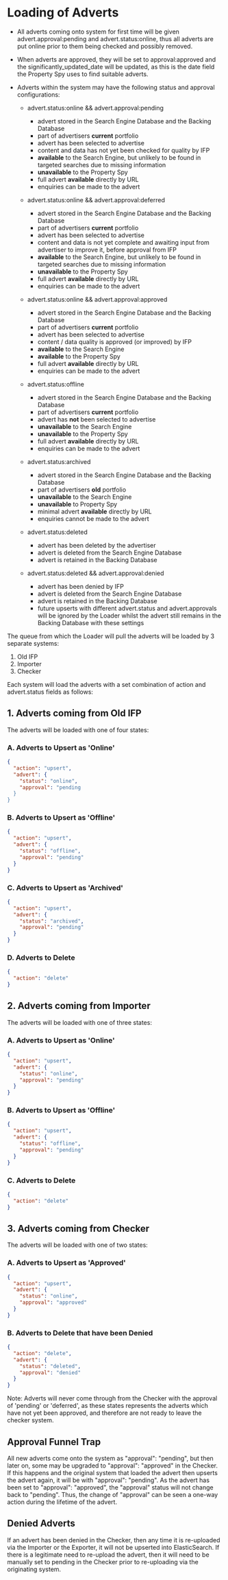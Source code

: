 # Loading of Adverts

- All adverts coming onto system for first time will be given advert.approval:pending and advert.status:online, thus all adverts are put online prior to them being checked and possibly removed.

- When adverts are approved, they will be set to approval:approved and the significantly_updated_date will be updated, as this is the date field the Property Spy uses to find suitable adverts.

- Adverts within the system may have the following status and approval configurations:

    - advert.status:online && advert.approval:pending
        - advert stored in the Search Engine Database and the Backing Database
        - part of advertisers **current** portfolio
        - advert has been selected to advertise
        - content and data has not yet been checked for quality by IFP
        - **available** to the Search Engine, but unlikely to be found in targeted searches due to missing information
        - **unavailable** to the Property Spy
        - full advert **available** directly by URL
        - enquiries can be made to the advert
        
    - advert.status:online && advert.approval:deferred
        - advert stored in the Search Engine Database and the Backing Database
        - part of advertisers **current** portfolio
        - advert has been selected to advertise
        - content and data is not yet complete and awaiting input from advertiser to improve it, before approval from IFP
        - **available** to the Search Engine, but unlikely to be found in targeted searches due to missing information
        - **unavailable** to the Property Spy
        - full advert **available** directly by URL
        - enquiries can be made to the advert
        
    - advert.status:online && advert.approval:approved
        - advert stored in the Search Engine Database and the Backing Database
        - part of advertisers **current** portfolio
        - advert has been selected to advertise
        - content / data quality is approved (or improved) by IFP
        - **available** to the Search Engine
        - **available** to the Property Spy
        - full advert **available** directly by URL
        - enquiries can be made to the advert
        
    - advert.status:offline
        - advert stored in the Search Engine Database and the Backing Database
        - part of advertisers **current** portfolio
        - advert has **not** been selected to advertise
        - **unavailable** to the Search Engine
        - **unavailable** to the Property Spy
        - full advert **available** directly by URL
        - enquiries can be made to the advert
        
    - advert.status:archived
        - advert stored in the Search Engine Database and the Backing Database
        - part of advertisers **old** portfolio
        - **unavailable** to the Search Engine
        - **unavailable** to Property Spy
        - minimal advert **available** directly by URL
        - enquiries cannot be made to the advert
        
    - advert.status:deleted
        - advert has been deleted by the advertiser
        - advert is deleted from the Search Engine Database
        - advert is retained in the Backing Database
        
    - advert.status:deleted && advert.approval:denied
        - advert has been denied by IFP
        - advert is deleted from the Search Engine Database
        - advert is retained in the Backing Database
        - future upserts with different advert.status and advert.approvals will be ignored by the Loader whilst the advert still remains in the Backing Database with these settings

The queue from which the Loader will pull the adverts will be loaded by 3 separate systems:

1. Old IFP
2. Importer
3. Checker

Each system will load the adverts with a set combination of action and advert.status fields as follows:

## 1. Adverts coming from Old IFP

The adverts will be loaded with one of four states:

### A. Adverts to Upsert as 'Online'

```json
{
  "action": "upsert",
  "advert": {
    "status": "online",
    "approval": "pending
  }
}
```

### B. Adverts to Upsert as 'Offline'

```json
{
  "action": "upsert",
  "advert": {
    "status": "offline",
    "approval": "pending"
  }
}
```

### C. Adverts to Upsert as 'Archived'

```json
{
  "action": "upsert",
  "advert": {
    "status": "archived",
    "approval": "pending"
  }
}
```

### D. Adverts to Delete

```json
{
  "action": "delete"
}
```

## 2. Adverts coming from Importer

The adverts will be loaded with one of three states:

### A. Adverts to Upsert as 'Online'

```json
{
  "action": "upsert",
  "advert": {
    "status": "online",
    "approval": "pending"
  }
}
```

### B. Adverts to Upsert as 'Offline'

```json
{
  "action": "upsert",
  "advert": {
    "status": "offline",
    "approval": "pending"
  }
}
```

### C. Adverts to Delete

```json
{
  "action": "delete"
}
```

## 3. Adverts coming from Checker

The adverts will be loaded with one of two states:

### A. Adverts to Upsert as 'Approved'

```json
{
  "action": "upsert",
  "advert": {
    "status": "online",
    "approval": "approved"
  }
}
```

### B. Adverts to Delete that have been Denied

```json
{
  "action": "delete",
  "advert": {
    "status": "deleted",
    "approval": "denied"
  }
}
```

Note: Adverts will never come through from the Checker with the approval of 'pending' or 'deferred', as these states represents the adverts which have not yet been approved, and therefore are not ready to leave the checker system.

## Approval Funnel Trap

All new adverts come onto the system as "approval": "pending", but then later on, some may be upgraded to "approval": "approved" in the Checker. If this happens and the original system that loaded the advert then upserts the advert again, it will be with "approval": "pending". As the advert has been set to "approval": "approved", the "approval" status will not change back to "pending". Thus, the change of "approval" can be seen a one-way action during the lifetime of the advert.

## Denied Adverts

If an advert has been denied in the Checker, then any time it is re-uploaded via the Importer or the Exporter, it will not be upserted into ElasticSearch. If there is a legitimate need to re-upload the advert, then it will need to be manually set to pending in the Checker prior to re-uploading via the originating system.
